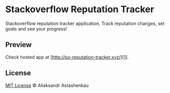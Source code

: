 # Stackoverflow Reputation Tracker

Stackoverflow reputation tracker application. Track reputation changes, set goals and see your progress!

## Preview

Check hosted app at [http://so-reputation-tracker.xyz/][1].

## License

[MIT License][2] © Aliaksandr Astashenkau

[1]: http://so-reputation-tracker.xyz/
[2]: http://opensource.org/licenses/mit-license.php